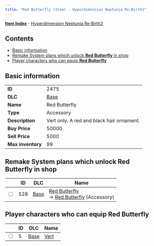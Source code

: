 ```yaml
---
title: "Red Butterfly (Item) - Hyperdimension Neptunia Re;Birth2"
---
```


[**Item Index**](/neptunia/rb2/item/index.html) - [Hyperdimension Neptunia Re;Birth2](/neptunia/rb2)

## Contents

- [Basic information](#basic-information)
- [Remake System plans which unlock **Red Butterfly** in shop](#remake-system-plans-which-unlock-red-butterfly-in-shop)
- [Player characters who can equip **Red Butterfly**](#player-characters-who-can-equip-red-butterfly)

## Basic information

|   |   |
| -- | -- |
| **ID** | 2475 |
| **DLC** | [Base](/neptunia/rb2/dlc/0-base.html) |
| **Name** | Red Butterfly |
| **Type** | Accessory |
| **Description** | Vert only. A red and black hair ornament. |
| **Buy Price** | 50000 |
| **Sell Price** | 5000 |
| **Max inventory** | 99 |

## Remake System plans which unlock **Red Butterfly** in shop

|    | ID | DLC | Name |
| -- | -- | --- | ---- |
| <input type="checkbox" id="rb2-remake-0-528" class="trackbox" /> | 528 | [Base](/neptunia/rb2/dlc/0-base.html) | [Red Butterfly](/neptunia/rb2/remake/0-528-red-butterfly.html)<br />→ [Red Butterfly](/neptunia/rb2/item/0-2475-red-butterfly.html) (Accessory) |

## Player characters who can equip **Red Butterfly**

|    | ID | DLC | Name |
| -- | -- | --- | ---- |
| <input type="checkbox" id="rb2-player-0-5" class="trackbox" /> | 5 | [Base](/neptunia/rb2/dlc/0-base.html) | [Vert](/neptunia/rb2/player/0-5-vert.html) |